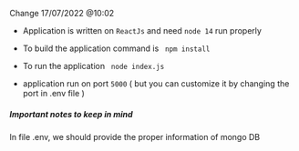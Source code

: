 Change 17/07/2022 @10:02

- Application is written on ```ReactJs``` and need ```node 14``` run properly 

- To build the application command is ```  npm install ```

- To run the application ```  node index.js ```

- application run on port ``` 5000 ``` ( but you can customize it by changing the port in .env file )

##### Important notes to keep in mind 

In file .env, we should provide the proper information of mongo DB
